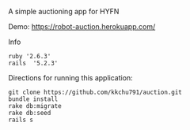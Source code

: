 

A simple auctioning app for HYFN

Demo: https://robot-auction.herokuapp.com/

Info

```
ruby '2.6.3'
rails  '5.2.3'
```

Directions for running this application:
```
git clone https://github.com/kkchu791/auction.git
bundle install
rake db:migrate
rake db:seed
rails s
```
